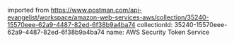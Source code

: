 imported from https://www.postman.com/api-evangelist/workspace/amazon-web-services-aws/collection/35240-15570eee-62a9-4487-82ed-6f38b9a4ba74
collectionId: 35240-15570eee-62a9-4487-82ed-6f38b9a4ba74
name: AWS Security Token Service
